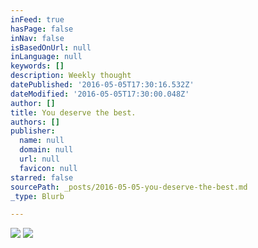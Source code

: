 ```yaml
---
inFeed: true
hasPage: false
inNav: false
isBasedOnUrl: null
inLanguage: null
keywords: []
description: Weekly thought
datePublished: '2016-05-05T17:30:16.532Z'
dateModified: '2016-05-05T17:30:00.048Z'
author: []
title: You deserve the best.
authors: []
publisher:
  name: null
  domain: null
  url: null
  favicon: null
starred: false
sourcePath: _posts/2016-05-05-you-deserve-the-best.md
_type: Blurb

---
```

![](https://the-grid-user-content.s3-us-west-2.amazonaws.com/a8faab18-4084-4a19-b536-3fbbe60f7f9c.jpg)
![](https://s3-us-west-2.amazonaws.com/the-grid-img/p/7d285f524ebb41e7d19bc3dc5fd080dceb8468da.jpg)